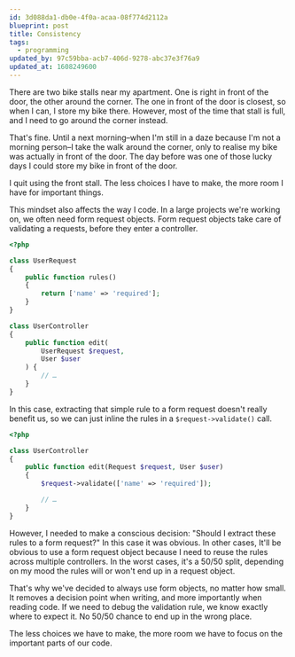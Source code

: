 ```yaml
---
id: 3d088da1-db0e-4f0a-acaa-08f774d2112a
blueprint: post
title: Consistency
tags:
  - programming
updated_by: 97c59bba-acb7-406d-9278-abc37e3f76a9
updated_at: 1608249600
---
```

There are two bike stalls near my apartment. One is right in front of the door, the other around the corner. The one in front of the door is closest, so when I can, I store my bike there. However, most of the time that stall is full, and I need to go around the corner instead.

That's fine. Until a next morning–when I'm still in a daze because I'm not a morning person–I take the walk around the corner, only to realise my bike was actually in front of the door. The day before was one of those lucky days I could store my bike in front of the door.

I quit using the front stall. The less choices I have to make, the more room I have for important things.

<!--more-->

This mindset also affects the way I code. In a large projects we're working on, we often need form request objects. Form request objects take care of validating a requests, before they enter a controller.

```php
<?php

class UserRequest
{
    public function rules()
    {
        return ['name' => 'required'];
    }
}

class UserController
{
    public function edit(
        UserRequest $request,
        User $user
    ) {
        // …
    }
}
```

In this case, extracting that simple rule to a form request doesn't really benefit us, so we can just inline the rules in a  `$request->validate()` call.

```php
<?php

class UserController
{
    public function edit(Request $request, User $user)
    {
        $request->validate(['name' => 'required']);

        // …
    }
}
```

However, I needed to make a conscious decision: "Should I extract these rules to a form request?" In this case it was obvious. In other cases, It'll be obvious to use a form request object because I need to reuse the rules across multiple controllers. In the worst cases, it's a 50/50 split, depending on my mood the rules will or won't end up in a request object.

That's why we've decided to always use form objects, no matter how small. It removes a decision point when writing, and more importantly when reading code. If we need to debug the validation rule, we know exactly where to expect it. No 50/50 chance to end up in the wrong place.

The less choices we have to make, the more room we have to focus on the important parts of our code.